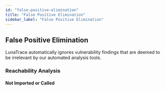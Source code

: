 ```yaml
---
id: "false-positive-elimination"
title: "False Positive Elimination"
sidebar_label: "False Positive Elimination"
---
```


<!--
~ Copyright by LunaSec (owned by Refinery Labs, Inc)
~
~ Licensed under the Creative Commons Attribution-ShareAlike 4.0 International
~ (the "License"); you may not use this file except in compliance with the
~ License. You may obtain a copy of the License at
~
~ https://creativecommons.org/licenses/by-sa/4.0/legalcode
~
~ See the License for the specific language governing permissions and
~ limitations under the License.
~
-->

## False Positive Elimination

LunaTrace automatically ignores vulnerability findings that are deemed to be irrelevant by our automated analysis tools.

### Reachability Analysis

#### Not Imported or Called

